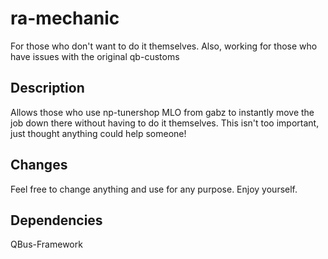 # ra-mechanic

For those who don't want to do it themselves. Also, working for those who have issues with the original qb-customs

## Description

Allows those who use np-tunershop MLO from gabz to instantly move the job down there without having to do it themselves. This isn't too important, just thought anything could help someone!

## Changes

Feel free to change anything and use for any purpose. Enjoy yourself.

## Dependencies 

QBus-Framework

